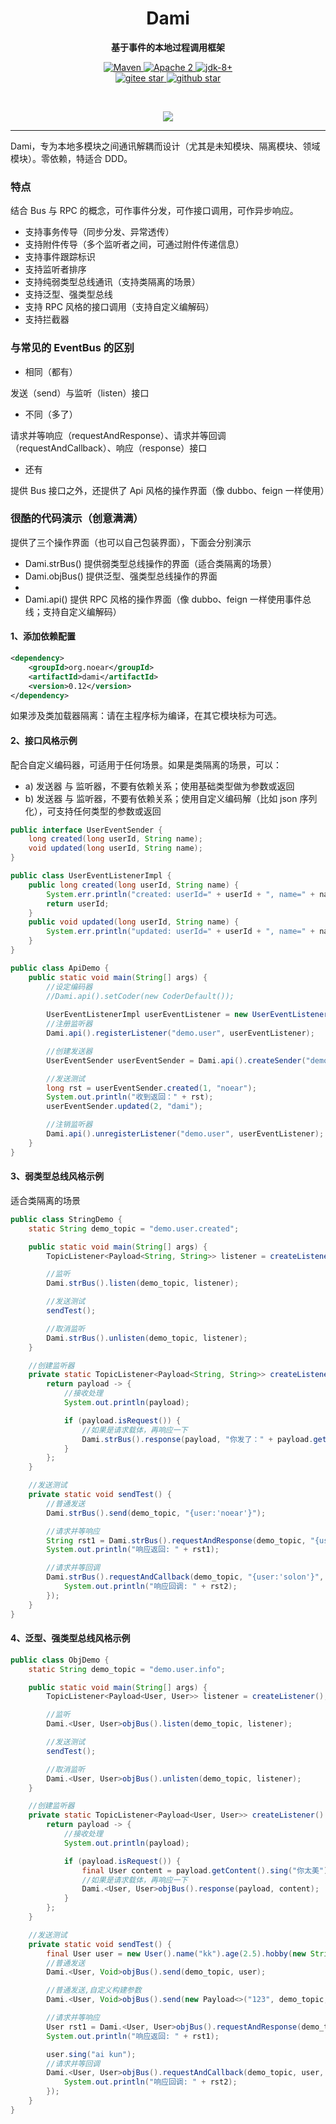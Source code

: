 <h1 align="center" style="text-align:center;">
  Dami
</h1>
<p align="center">
	<strong>基于事件的本地过程调用框架</strong>
</p>

<p align="center">
    <a target="_blank" href="https://search.maven.org/artifact/org.noear/dami">
        <img src="https://img.shields.io/maven-central/v/org.noear/dami.svg?label=Maven%20Central" alt="Maven" />
    </a>
    <a target="_blank" href="https://www.apache.org/licenses/LICENSE-2.0.txt">
		<img src="https://img.shields.io/:license-Apache2-blue.svg" alt="Apache 2" />
	</a>
    <a target="_blank" href="https://www.oracle.com/java/technologies/javase/javase-jdk8-downloads.html">
		<img src="https://img.shields.io/badge/JDK-8+-green.svg" alt="jdk-8+" />
	</a>
    <br />
    <a target="_blank" href='https://gitee.com/noear/dami/stargazers'>
        <img src='https://gitee.com/noear/dami/badge/star.svg' alt='gitee star'/>
    </a>
    <a target="_blank" href='https://github.com/noear/dami/stargazers'>
        <img src="https://img.shields.io/github/stars/noear/dami.svg?logo=github" alt="github star"/>
    </a>
</p>

<br/>
<p align="center">
	<a href="https://jq.qq.com/?_wv=1027&k=kjB5JNiC">
	<img src="https://img.shields.io/badge/QQ交流群-22200020-orange"/></a>
</p>


<hr />




Dami，专为本地多模块之间通讯解耦而设计（尤其是未知模块、隔离模块、领域模块）。零依赖，特适合 DDD。

###  特点

结合 Bus 与 RPC 的概念，可作事件分发，可作接口调用，可作异步响应。

* 支持事务传导（同步分发、异常透传）
* 支持附件传导（多个监听者之间，可通过附件传递信息）
* 支持事件跟踪标识
* 支持监听者排序
* 支持纯弱类型总线通讯（支持类隔离的场景）
* 支持泛型、强类型总线
* 支持 RPC 风格的接口调用（支持自定义编解码）
* 支持拦截器


### 与常见的 EventBus 的区别

* 相同（都有）

发送（send）与监听（listen）接口

* 不同（多了）

请求并等响应（requestAndResponse）、请求并等回调（requestAndCallback）、响应（response）接口

* 还有

提供 Bus 接口之外，还提供了 Api 风格的操作界面（像 dubbo、feign 一样使用）

### 很酷的代码演示（创意满满）

提供了三个操作界面（也可以自己包装界面），下面会分别演示

* Dami.strBus() 提供弱类型总线操作的界面（适合类隔离的场景）
* Dami.objBus() 提供泛型、强类型总线操作的界面
* 
* Dami.api() 提供 RPC 风格的操作界面（像 dubbo、feign 一样使用事件总线；支持自定义编解码）


#### 1、添加依赖配置

```xml
<dependency>
    <groupId>org.noear</groupId>
    <artifactId>dami</artifactId>
    <version>0.12</version>
</dependency>
```

如果涉及类加载器隔离：请在主程序标为编译，在其它模块标为可选。

#### 2、接口风格示例

配合自定义编码器，可适用于任何场景。如果是类隔离的场景，可以：

* a) 发送器 与 监听器，不要有依赖关系；使用基础类型做为参数或返回
* b) 发送器 与 监听器，不要有依赖关系；使用自定义编码解（比如 json 序列化），可支持任何类型的参数或返回

```java
public interface UserEventSender {
    long created(long userId, String name);
    void updated(long userId, String name);
}

public class UserEventListenerImpl {
    public long created(long userId, String name) {
        System.err.println("created: userId=" + userId + ", name=" + name);
        return userId;
    }
    public void updated(long userId, String name) {
        System.err.println("updated: userId=" + userId + ", name=" + name);
    }
}

public class ApiDemo {
    public static void main(String[] args) {
        //设定编码器
        //Dami.api().setCoder(new CoderDefault());
        
        UserEventListenerImpl userEventListener = new UserEventListenerImpl();
        //注册监听器
        Dami.api().registerListener("demo.user", userEventListener);

        //创建发送器
        UserEventSender userEventSender = Dami.api().createSender("demo.user", UserEventSender.class);

        //发送测试
        long rst = userEventSender.created(1, "noear");
        System.out.println("收到返回：" + rst);
        userEventSender.updated(2, "dami");

        //注销监听器
        Dami.api().unregisterListener("demo.user", userEventListener);
    }
}
```

#### 3、弱类型总线风格示例

适合类隔离的场景

```java
public class StringDemo {
    static String demo_topic = "demo.user.created";

    public static void main(String[] args) {
        TopicListener<Payload<String, String>> listener = createListener();

        //监听
        Dami.strBus().listen(demo_topic, listener);

        //发送测试
        sendTest();

        //取消监听
        Dami.strBus().unlisten(demo_topic, listener);
    }

    //创建监听器
    private static TopicListener<Payload<String, String>> createListener() {
        return payload -> {
            //接收处理
            System.out.println(payload);

            if (payload.isRequest()) {
                //如果是请求载体，再响应一下
                Dami.strBus().response(payload, "你发了：" + payload.getContent());
            }
        };
    }

    //发送测试
    private static void sendTest() {
        //普通发送
        Dami.strBus().send(demo_topic, "{user:'noear'}");

        //请求并等响应
        String rst1 = Dami.strBus().requestAndResponse(demo_topic, "{user:'dami'}");
        System.out.println("响应返回: " + rst1);

        //请求并等回调
        Dami.strBus().requestAndCallback(demo_topic, "{user:'solon'}", (rst2) -> {
            System.out.println("响应回调: " + rst2);
        });
    }
}
```

#### 4、泛型、强类型总线风格示例


```java
public class ObjDemo {
    static String demo_topic = "demo.user.info";

    public static void main(String[] args) {
        TopicListener<Payload<User, User>> listener = createListener();

        //监听
        Dami.<User, User>objBus().listen(demo_topic, listener);

        //发送测试
        sendTest();

        //取消监听
        Dami.<User, User>objBus().unlisten(demo_topic, listener);
    }

    //创建监听器
    private static TopicListener<Payload<User, User>> createListener() {
        return payload -> {
            //接收处理
            System.out.println(payload);

            if (payload.isRequest()) {
                final User content = payload.getContent().sing("你太美");
                //如果是请求载体，再响应一下
                Dami.<User, User>objBus().response(payload, content);
            }
        };
    }

    //发送测试
    private static void sendTest() {
        final User user = new User().name("kk").age(2.5).hobby(new String[]{"唱", "跳", "rap", "打篮球"});
        //普通发送
        Dami.<User, Void>objBus().send(demo_topic, user);

        //普通发送,自定义构建参数
        Dami.<User, Void>objBus().send(new Payload<>("123", demo_topic, user));

        //请求并等响应
        User rst1 = Dami.<User, User>objBus().requestAndResponse(demo_topic, user);
        System.out.println("响应返回: " + rst1);

        user.sing("ai kun");
        //请求并等回调
        Dami.<User, User>objBus().requestAndCallback(demo_topic, user, rst2 -> {
            System.out.println("响应回调: " + rst2);
        });
    }
}
```